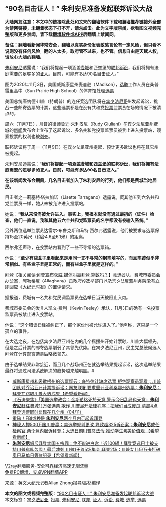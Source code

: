  <h2>“90名目击证人！” 朱利安尼准备发起联邦诉讼大战</h2> <p class="notice"><b>大陆网友注意：本文中的链接除此处和文末的<a href="https://github.com/bannedbook/fanqiang" >翻墙</a>软件下载和<a href="https://github.com/killgcd/justmysocks/blob/master/README.md">翻墙推荐</a>链接外全部为禁网链接，未翻墙状态下打不开，请勿点击。此为文字版禁闻，欲看图文视频完整版和更多禁闻，请下载<a href="https://github.com/bannedbook/fanqiang">翻墙软件或APP</a>后翻墙上禁闻网。</p><p>备注：翻墙看新闻非常安全，翻墙以真实身份发表敏感言论有一定风险，但只看不说则没有任何风险，翻的人太多，政府管不过来，也不管。信息自由是天赋人权，请放心大胆的翻墙。</b></p>  <div class="entry"> <p id="summary"><a href="https://www.bannedbook.org/bnews/tag/%e6%9c%b1%e5%88%a9%e5%ae%89%e5%b0%bc/" class="st_tag internal_tag" rel="tag" title="标签 朱利安尼 下的日志">朱利安尼</a>透露说：“我们将提起一项涵盖<a href="https://www.bannedbook.org/bnews/tag/%e8%b4%b9%e5%9f%8e/" class="st_tag internal_tag" rel="tag" title="标签 费城 下的日志">费城</a>和匹兹堡的<a href="https://www.bannedbook.org/bnews/tag/%E8%81%94%E9%82%A6/" class="st_tag internal_tag" rel="tag" title="标签 联邦 下的日志">联邦</a><a href="https://www.bannedbook.org/bnews/tag/%E8%AF%89%E8%AE%BC/" class="st_tag internal_tag" rel="tag" title="标签 诉讼 下的日志">诉讼</a>，我们将拥有法庭需要的足够多的<a href="https://www.bannedbook.org/bnews/tag/%E8%AF%81%E4%BA%BA/" class="st_tag internal_tag" rel="tag" title="标签 证人 下的日志">证人</a>。目前，可能有多达90名目击证人。”</p> <p id="conimg"></p> <p>图为2020年11月3日，美国威斯康星州麦迪逊（Madison），<a href="https://www.bannedbook.org/bnews/tag/%e9%80%89%e4%b8%be/" class="st_tag internal_tag" rel="tag" title="标签 选举 下的日志">选举</a>工作人员在桑普雷里高中（Sun Prairie High School）的体育馆处理<a href="https://www.bannedbook.org/bnews/tag/%E9%80%89%E7%A5%A8/" class="st_tag internal_tag" rel="tag" title="标签 选票 下的日志">选票</a></p> <p>美国总统唐纳德‧川普（特朗普）的连任竞选团队将在<a href="https://www.bannedbook.org/bnews/tag/%E5%AE%BE%E5%A4%95%E6%B3%95%E5%B0%BC%E4%BA%9A/" class="st_tag internal_tag" rel="tag" title="标签 宾夕法尼亚 下的日志">宾夕法尼亚</a>州发起诉讼，挑战一些邮寄选票的计票，这些选票都是在没有共和党<a href="https://www.bannedbook.org/bnews/tag/%E6%8A%95%E7%A5%A8/" class="st_tag internal_tag" rel="tag" title="标签 投票 下的日志">投票</a>监票员在场的情况下被清点的。</p> <p>周六（11月7日），川普的律师鲁迪‧朱利安尼（Rudy Giuliani）在宾夕法尼亚州费城的<span class='wp_keywordlink_affiliate'><a href="https://www.bannedbook.org/" title="新闻">新闻</a></span>发布会上宣布了这起诉讼，多名共和党投票监票员被禁止进入投票站，观察投票的权利也被<span class='wp_keywordlink'><a href="https://www.bannedbook.org/forum2/topic21.html" title="《剥夺》 黄建民 著" target="_blank">剥夺</a></span>。</p>  <p>联邦诉讼将于周一（11月9日）在宾夕法尼亚州提起，预计更多诉讼也将在其它州被提起。</p> <p>朱利安尼透露说：“<strong>我们将提起一项涵盖费城和匹兹堡的联邦诉讼，我们将拥有法庭需要的足够多的证人。目前，可能有多达90名目击证人。</strong>”</p> <p><strong>在该新闻发布会期间，几名目击者加入了朱利安尼的行列，他们都是费城当地居民。</strong></p> <p>目击者之一莉塞特‧塔拉加诺（Lisette Tarragano）透露说，同其他五到六名共和党监票员一样，她从未被允许进入投票站。</p> <p>她说：“<strong>我从来没有被允许进入。事实上，我根本就没有通过最初的（证件）检查，他们一直说，我和其他五六个共和党监票员的名字都没有被输入系统。”</strong></p>  <p>另外两位选举监票员达雷尔‧布鲁克斯和马特‧西尔弗透露说，他们被要求与选票保持15至20英尺（约合4.6至6.1米）的距离。</p> <p>西尔弗还声称，在投票站内看到了一些不寻常的选票箱。</p> <p>他说：<strong>“至少有些盒子里看起来是用同一支不寻常的钢笔填写的，而且笔迹似乎非常相似。有些盒子里是正常的，而有些盒子里就是这样的。”</strong></p> <p><span class='wp_keywordlink'><a href="https://www.bannedbook.org/bnews/comments/20201018/1415809.html" title="“硬盘门”再爆：拿中共华信10％股的“大人物”正是拜登" target="_blank">拜登</a></span>【相关阅读:<a href='https://www.bannedbook.org/bnews/bannedvideo/20201108/1427594.html' target='_blank'>拜登宣布获胜 媒体叫赢拜登 算数吗？</a>】竞选团队、费城市委员会办公室、阿勒格尼（Allegheny）县政府的选举部门以及宾夕法尼亚州务院没有立即回应《<span class='wp_keywordlink_affiliate'><a href="http://www.epochtimes.com/" title="大纪元" target="_blank">大纪元</a></span>时报》的置评请求。</p> <p>据报道，费城有一名共和党民调监票员在选举日当天被阻止入内。</p>  <p>费城市委员会的发言人凯文‧费利（Kevin Feeley）承认，11月3日的确有一名投票监票员被禁止进入投票站。</p> <p>他说：“这个错误已经被纠正了，那个家伙也被允许进入了。”他声称，这只是一个孤立的事件。</p> <p>在大选之夜，在包括宾夕法尼亚州在内的几个摇摆州开始计票时，川普大幅领先。但是之后计票的邮寄选票削弱了其领先优势。在宾夕法尼亚州，民主党总统候选人拜登在计算邮寄选票后略微领先。</p> <p>由于选举结果非常接近，而且几个战场州正在就选举结果提起诉讼，这次选举结果最终将通过司法系统解决的趋势越来越明显。#</p> <ul class='op-related-articles' title='相关阅读'> <li><a href='https://www.bannedbook.org/bnews/bannedvideo/20201105/1426350.html' target='_blank'>威斯康星州和密歇根州的选票疑云；底特律计缺席选票 拒绝观察员观看；川普团队对乔治亚州计票提诉讼；网友联署 要求重计亚利桑那州选票；<b>朱利安尼</b>：拜登在窃取川普大选成果【希望看新闻】</a></li> <li><a href='https://www.bannedbook.org/bnews/bannedvideo/20201105/1426221.html' target='_blank'>《石涛聚焦》「美国选举政变：金斯伯格死於天意 警示今日乱局也天意」<b>朱利安尼</b>赶往费城12万张选票 欺诈 川普展开法律程序：把我们当成傻瓜 清晨4点拜登选票同时出现在几个州（04/11）</a></li> <li><a href='https://www.bannedbook.org/bnews/cnnews/20201104/1425514.html' target='_blank'>重磅！FBI或换将 <b>朱利安尼</b>两个月内可起诉拜登</a></li> <li><a href='https://www.bannedbook.org/bnews/bannedvideo/20201104/1425468.html' target='_blank'>神秘人押500万赌川普赢；美选举规则更改 导致超325诉讼案；<b>朱利安尼</b>或任检察官 两个月内起诉拜登；大选日前川普签法令 推动学生亲美价值观 【希望看新闻】</a></li> <li><a href='https://www.bannedbook.org/bnews/bannedvideo/20201102/1424474.html' target='_blank'><b>朱利安尼</b>怒斥拜登卖国五宗罪：绝不能进白宫！近100辆！拜登竞选巴士被支持川普车队包围！最后冲刺 川普1天跑5场集会 拜登2场；川普女儿伊万卡打破奥巴马单日筹款纪录【希望看新闻】</a></li> </ul> <p class="texttj"> <a href="https://www.bannedbook.org/forum23/topic22702.html" target="_blank">V2ray翻墙服务-安全可靠经济高速无限流量</a><br/> <a href="https://github.com/bannedbook/fanqiang/wiki/%E7%A6%81%E9%97%BB%E7%BD%91%E5%AE%89%E5%8D%93%E7%BF%BB%E5%A2%99%E6%96%B0%E9%97%BBAPP" target="_blank">免费PC翻墙、安卓VPN翻墙APP</a></p><p> 来源：英文大纪元记者Allan Zhong报导/高杉编译 </p> <a name='sharetosocial'></a>       <div><b>本文的图文或视频完整版</b>：<a href='https://www.bannedbook.org/bnews/cnnews/20201108/1427814.html'>“90名目击证人！” 朱利安尼准备发起联邦诉讼大战</a></div>  </div><!--END ENTRY--> <div class="postfooter"> <div>本文标签：<a href="https://www.bannedbook.org/bnews/tag/%E5%AE%BE%E5%A4%95%E6%B3%95%E5%B0%BC%E4%BA%9A/" rel="tag">宾夕法尼亚</a>, <a href="https://www.bannedbook.org/bnews/tag/%E6%8A%95%E7%A5%A8/" rel="tag">投票</a>, <a href="https://www.bannedbook.org/bnews/tag/%e6%9c%b1%e5%88%a9%e5%ae%89%e5%b0%bc/" rel="tag">朱利安尼</a>, <a href="https://www.bannedbook.org/bnews/tag/%E8%81%94%E9%82%A6/" rel="tag">联邦</a>, <a href="https://www.bannedbook.org/bnews/tag/%E8%AF%81%E4%BA%BA/" rel="tag">证人</a>, <a href="https://www.bannedbook.org/bnews/tag/%E8%AF%89%E8%AE%BC/" rel="tag">诉讼</a>, <a href="https://www.bannedbook.org/bnews/tag/%e8%b4%b9%e5%9f%8e/" rel="tag">费城</a>, <a href="https://www.bannedbook.org/bnews/tag/%e9%80%89%e4%b8%be/" rel="tag">选举</a>, <a href="https://www.bannedbook.org/bnews/tag/%E9%80%89%E7%A5%A8/" rel="tag">选票</a></div>  </div><!--END POSTFOOTER--> 
